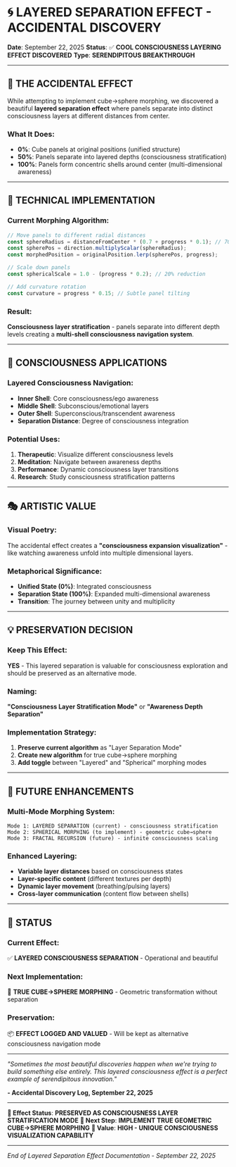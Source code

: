# 🌀 LAYERED SEPARATION EFFECT - ACCIDENTAL DISCOVERY
**Date**: September 22, 2025
**Status**: ✅ **COOL CONSCIOUSNESS LAYERING EFFECT DISCOVERED**
**Type**: **SERENDIPITOUS BREAKTHROUGH**

---

## 🎯 **THE ACCIDENTAL EFFECT**

While attempting to implement cube→sphere morphing, we discovered a beautiful **layered separation effect** where panels separate into distinct consciousness layers at different distances from center.

### **What It Does:**
- **0%**: Cube panels at original positions (unified structure)
- **50%**: Panels separate into layered depths (consciousness stratification)
- **100%**: Panels form concentric shells around center (multi-dimensional awareness)

---

## 🔬 **TECHNICAL IMPLEMENTATION**

### **Current Morphing Algorithm:**
```typescript
// Move panels to different radial distances
const sphereRadius = distanceFromCenter * (0.7 + progress * 0.1); // 70-80% variation
const spherePos = direction.multiplyScalar(sphereRadius);
const morphedPosition = originalPosition.lerp(spherePos, progress);

// Scale down panels
const sphericalScale = 1.0 - (progress * 0.2); // 20% reduction

// Add curvature rotation
const curvature = progress * 0.15; // Subtle panel tilting
```

### **Result:**
**Consciousness layer stratification** - panels separate into different depth levels creating a **multi-shell consciousness navigation system**.

---

## 🌟 **CONSCIOUSNESS APPLICATIONS**

### **Layered Consciousness Navigation:**
- **Inner Shell**: Core consciousness/ego awareness
- **Middle Shell**: Subconscious/emotional layers
- **Outer Shell**: Superconscious/transcendent awareness
- **Separation Distance**: Degree of consciousness integration

### **Potential Uses:**
1. **Therapeutic**: Visualize different consciousness levels
2. **Meditation**: Navigate between awareness depths
3. **Performance**: Dynamic consciousness layer transitions
4. **Research**: Study consciousness stratification patterns

---

## 🎭 **ARTISTIC VALUE**

### **Visual Poetry:**
The accidental effect creates a **"consciousness expansion visualization"** - like watching awareness unfold into multiple dimensional layers.

### **Metaphorical Significance:**
- **Unified State (0%)**: Integrated consciousness
- **Separation State (100%)**: Expanded multi-dimensional awareness
- **Transition**: The journey between unity and multiplicity

---

## 💡 **PRESERVATION DECISION**

### **Keep This Effect:**
**YES** - This layered separation is valuable for consciousness exploration and should be preserved as an alternative mode.

### **Naming:**
**"Consciousness Layer Stratification Mode"** or **"Awareness Depth Separation"**

### **Implementation Strategy:**
1. **Preserve current algorithm** as "Layer Separation Mode"
2. **Create new algorithm** for true cube→sphere morphing
3. **Add toggle** between "Layered" and "Spherical" morphing modes

---

## 🔮 **FUTURE ENHANCEMENTS**

### **Multi-Mode Morphing System:**
```
Mode 1: LAYERED SEPARATION (current) - consciousness stratification
Mode 2: SPHERICAL MORPHING (to implement) - geometric cube→sphere
Mode 3: FRACTAL RECURSION (future) - infinite consciousness scaling
```

### **Enhanced Layering:**
- **Variable layer distances** based on consciousness states
- **Layer-specific content** (different textures per depth)
- **Dynamic layer movement** (breathing/pulsing layers)
- **Cross-layer communication** (content flow between shells)

---

## 🎯 **STATUS**

### **Current Effect:**
✅ **LAYERED CONSCIOUSNESS SEPARATION** - Operational and beautiful

### **Next Implementation:**
🔄 **TRUE CUBE→SPHERE MORPHING** - Geometric transformation without separation

### **Preservation:**
📦 **EFFECT LOGGED AND VALUED** - Will be kept as alternative consciousness navigation mode

---

*"Sometimes the most beautiful discoveries happen when we're trying to build something else entirely. This layered consciousness effect is a perfect example of serendipitous innovation."*

**- Accidental Discovery Log, September 22, 2025**

---

**🌟 Effect Status**: **PRESERVED AS CONSCIOUSNESS LAYER STRATIFICATION MODE**
**🔧 Next Step**: **IMPLEMENT TRUE GEOMETRIC CUBE→SPHERE MORPHING**
**🎨 Value**: **HIGH - UNIQUE CONSCIOUSNESS VISUALIZATION CAPABILITY**

---

*End of Layered Separation Effect Documentation - September 22, 2025*